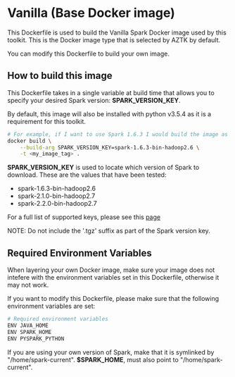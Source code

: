 # Vanilla (Base Docker image)

This Dockerfile is used to build the Vanilla Spark Docker image used by this toolkit. This is the Docker image type that is selected by AZTK by default.

You can modify this Dockerfile to build your own image. 

## How to build this image
This Dockerfile takes in a single variable at build time that allows you to specify your desired Spark version: **SPARK_VERSION_KEY**.

By default, this image will also be installed with python v3.5.4 as it is a requirement for this toolkit.

```sh
# For example, if I want to use Spark 1.6.3 I would build the image as follows:
docker build \
    --build-arg SPARK_VERSION_KEY=spark-1.6.3-bin-hadoop2.6 \
    -t <my_image_tag> .
```

**SPARK_VERSION_KEY** is used to locate which version of Spark to download. These are the values that have been tested:
- spark-1.6.3-bin-hadoop2.6
- spark-2.1.0-bin-hadoop2.7
- spark-2.2.0-bin-hadoop2.7

For a full list of supported keys, please see this [page](https://d3kbcqa49mib13.cloudfront.net)

NOTE: Do not include the '.tgz' suffix as part of the Spark version key.


## Required Environment Variables
When layering your own Docker image, make sure your image does not intefere with the environment variables set in this Dockerfile, otherwise it may not work.

If you want to modify this Dockerfile, please make sure that the following environment variables are set: 

``` sh
# Required environment variables
ENV JAVA_HOME 
ENV SPARK_HOME 
ENV PYSPARK_PYTHON 
```

If you are using your own version of Spark, make that it is symlinked by "/home/spark-current". **$SPARK_HOME**, must also point to "/home/spark-current".
